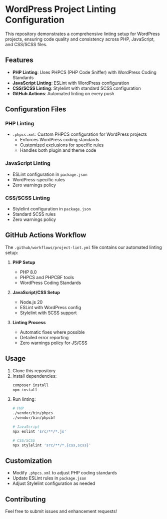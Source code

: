 # WordPress Project Linting Configuration

This repository demonstrates a comprehensive linting setup for WordPress projects, ensuring code quality and consistency across PHP, JavaScript, and CSS/SCSS files.

## Features

- **PHP Linting**: Uses PHPCS (PHP Code Sniffer) with WordPress Coding Standards
- **JavaScript Linting**: ESLint with WordPress configuration
- **CSS/SCSS Linting**: Stylelint with standard SCSS configuration
- **GitHub Actions**: Automated linting on every push

## Configuration Files

### PHP Linting
- `.phpcs.xml`: Custom PHPCS configuration for WordPress projects
  - Enforces WordPress coding standards
  - Customized exclusions for specific rules
  - Handles both plugin and theme code

### JavaScript Linting
- ESLint configuration in `package.json`
- WordPress-specific rules
- Zero warnings policy

### CSS/SCSS Linting
- Stylelint configuration in `package.json`
- Standard SCSS rules
- Zero warnings policy

## GitHub Actions Workflow

The `.github/workflows/project-lint.yml` file contains our automated linting setup:

1. **PHP Setup**
   - PHP 8.0
   - PHPCS and PHPCBF tools
   - WordPress Coding Standards

2. **JavaScript/CSS Setup**
   - Node.js 20
   - ESLint with WordPress config
   - Stylelint with SCSS support

3. **Linting Process**
   - Automatic fixes where possible
   - Detailed error reporting
   - Zero warnings policy for JS/CSS

## Usage

1. Clone this repository
2. Install dependencies:
   ```bash
   composer install
   npm install
   ```
3. Run linting:
   ```bash
   # PHP
   ./vendor/bin/phpcs
   ./vendor/bin/phpcbf

   # JavaScript
   npx eslint 'src/**/*.js'

   # CSS/SCSS
   npx stylelint 'src/**/*.{css,scss}'
   ```

## Customization

- Modify `.phpcs.xml` to adjust PHP coding standards
- Update ESLint rules in `package.json`
- Adjust Stylelint configuration as needed

## Contributing

Feel free to submit issues and enhancement requests! 